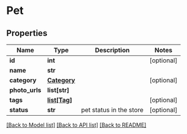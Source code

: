 # Pet

## Properties
Name | Type | Description | Notes
------------ | ------------- | ------------- | -------------
**id** | **int** |  | [optional] 
**name** | **str** |  | 
**category** | [**Category**](Category.md) |  | [optional] 
**photo_urls** | **list[str]** |  | 
**tags** | [**list[Tag]**](Tag.md) |  | [optional] 
**status** | **str** | pet status in the store | [optional] 

[[Back to Model list]](../README.md#documentation-for-models) [[Back to API list]](../README.md#documentation-for-api-endpoints) [[Back to README]](../README.md)



